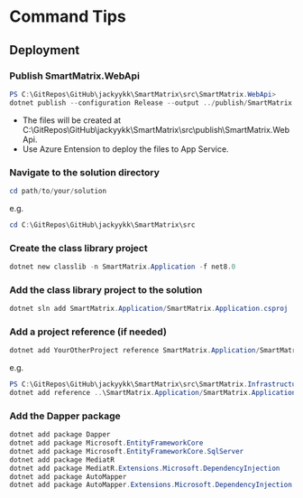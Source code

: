 # Command Tips

## Deployment

### Publish SmartMatrix.WebApi

```powershell
PS C:\GitRepos\GitHub\jackyykk\SmartMatrix\src\SmartMatrix.WebApi>
dotnet publish --configuration Release --output ../publish/SmartMatrix.WebApi
```

- The files will be created at C:\GitRepos\GitHub\jackyykk\SmartMatrix\src\publish\SmartMatrix.WebApi.
- Use Azure Entension to deploy the files to App Service.

### Navigate to the solution directory

```powershell
cd path/to/your/solution
```
e.g.
```powershell
cd C:\GitRepos\GitHub\jackyykk\SmartMatrix\src
```

### Create the class library project

```powershell
dotnet new classlib -n SmartMatrix.Application -f net8.0
```

### Add the class library project to the solution

```powershell
dotnet sln add SmartMatrix.Application/SmartMatrix.Application.csproj
```

### Add a project reference (if needed)

```powershell
dotnet add YourOtherProject reference SmartMatrix.Application/SmartMatrix.Application.csproj
```
e.g.
```powershell
PS C:\GitRepos\GitHub\jackyykk\SmartMatrix\src\SmartMatrix.Infrastructure>
dotnet add reference ..\SmartMatrix.Application/SmartMatrix.Application.csproj
```

### Add the Dapper package

```powershell
dotnet add package Dapper
dotnet add package Microsoft.EntityFrameworkCore
dotnet add package Microsoft.EntityFrameworkCore.SqlServer
dotnet add package MediatR
dotnet add package MediatR.Extensions.Microsoft.DependencyInjection
dotnet add package AutoMapper
dotnet add package AutoMapper.Extensions.Microsoft.DependencyInjection
```